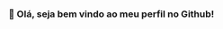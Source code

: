 ### 👋 Olá, seja bem vindo ao meu perfil no Github!

<!--
**Sou Anderlane Oliveira**

Um pouco sobre mim:

- 🔭 Atuo como analista de dados e tenho interesse em participar de projetos como cientista e dados
- 🌱 Estudando fundamentos de **Engenharia de Dados**, pretendo ampliar meus conhecimentos em **IA**
- 💬 Interesses em **Linguagem Julia, Hive, Airflow, Inteligência Artificial, Deep Learning**
- 📫 Contato: anderlane.oliveira@gmail.com

-->
